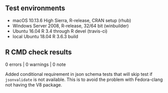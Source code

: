 ## Test environments

* macOS 10.13.6 High Sierra, R-release, CRAN setup (rhub)
* Windows Server 2008, R-release, 32/64 bit (winbuilder)
* Ubuntu 16.04 R 3.4 through R devel (travis-ci)
* local Ubuntu 18.04 R 3.6.3 build

## R CMD check results

0 errors | 0 warnings | 0 note

Added conditional requirement in json schema tests that will skip test if
`jsonvalidate` is not available. This is to avoid the problem with Fedora-clang
not having the V8 package.
